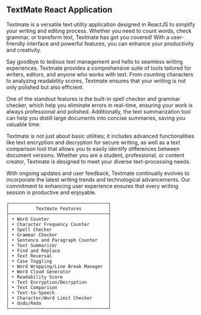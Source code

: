 ## TextMate React Application
Textmate is a versatile text utility application designed in ReactJS to simplify your writing and editing process. Whether you need to count words, check grammar, or transform text, Textmate has got you covered! With a user-friendly interface and powerful features, you can enhance your productivity and creativity.

Say goodbye to tedious text management and hello to seamless writing experiences. Textmate provides a comprehensive suite of tools tailored for writers, editors, and anyone who works with text. From counting characters to analyzing readability scores, Textmate ensures that your writing is not only polished but also efficient.

One of the standout features is the built-in spell checker and grammar checker, which help you eliminate errors in real-time, ensuring your work is always professional and polished. Additionally, the text summarization tool can help you distill large documents into concise summaries, saving you valuable time.

Textmate is not just about basic utilities; it includes advanced functionalities like text encryption and decryption for secure writing, as well as a text comparison tool that allows you to easily identify differences between document versions. Whether you are a student, professional, or content creator, Textmate is designed to meet your diverse text-processing needs.

With ongoing updates and user feedback, Textmate continually evolves to incorporate the latest writing trends and technological advancements. Our commitment to enhancing user experience ensures that every writing session is productive and enjoyable.

```
┌─────────────────────────────────────┐
│          Textmate Features          │
├─────────────────────────────────────┤
| • Word Counter                      │
│ • Character Frequency Counter       │
│ • Spell Checker                     │
│ • Grammar Checker                   │
│ • Sentence and Paragraph Counter    │
│ • Text Summarizer                   │
│ • Find and Replace                  │
│ • Text Reversal                     │
│ • Case Toggling                     │
│ • Word Wrapping/Line Break Manager  │
│ • Word Cloud Generator              │
│ • Readability Score                 │
│ • Text Encryption/Decryption        │
│ • Text Comparison                   │
│ • Text-to-Speech                    │
│ • Character/Word Limit Checker      │
│ • Undo/Redo                         │
└─────────────────────────────────────┘
```